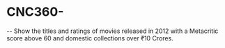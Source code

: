 # CNC360-
-- Show the titles and ratings of movies released in 2012 with a Metacritic score above 60 and domestic collections over ₹10 Crores.

